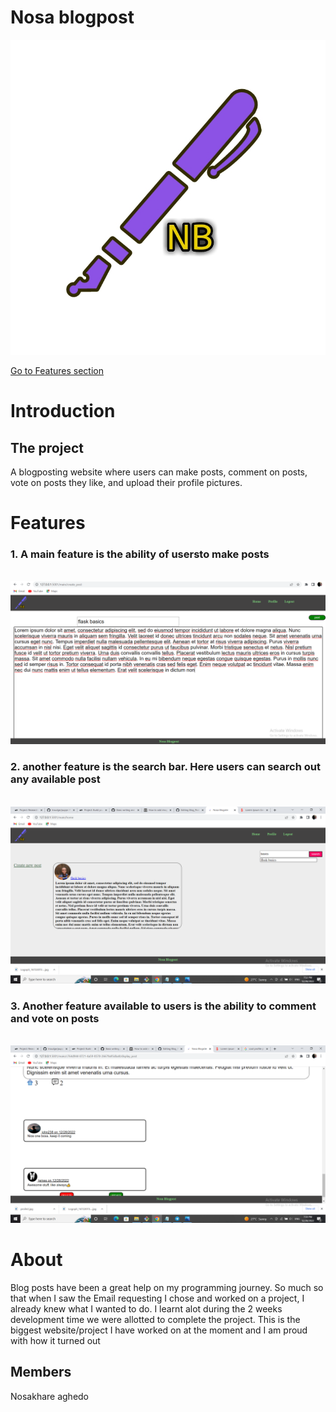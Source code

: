 # Nosa blogpost

<img src="https://raw.githubusercontent.com/Coder1967/Blog_Post_Website/main/assets/logo.jpg">

[Go to Features section](#Features)

# Introduction

## The project
A blogposting website where users can make posts, comment on posts, vote on posts they like,
and upload their profile pictures.

# Features
### 1. A main feature is the ability of usersto make posts
<br/>
<img src="https://github.com/Coder1967/Blog_Post_Website/blob/main/assets/Screenshot%20(57).png">


### 2. another feature is the search bar. Here users can search out any available post
<br/>
<img src="https://github.com/Coder1967/Blog_Post_Website/blob/main/assets/Screenshot%20(51).png">

### 3. Another feature available to users is the ability to comment and vote on posts
<br/>
<img src="https://github.com/Coder1967/Blog_Post_Website/blob/main/assets/Screenshot%20(55).png">


# About
Blog posts have been a great help on my programming journey. So much so that when I saw the Email requesting I chose
and worked on a project, I already knew what I wanted to do. I learnt alot during the 2 weeks development time we
were allotted to complete the project. This is the biggest website/project I have worked on at the moment and I am
proud with how it turned out

## Members
Nosakhare aghedo
